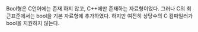 Bool형은 C언어에는 존재 하지 않고, C++에만 존재하는 자료형이었다.
그러나 C의 최근표준에서는 bool을 기본 자료형에 추가하였다. 하지만 여전히 상당수의 C 컴파일러가 bool을 지원하지 않는다.